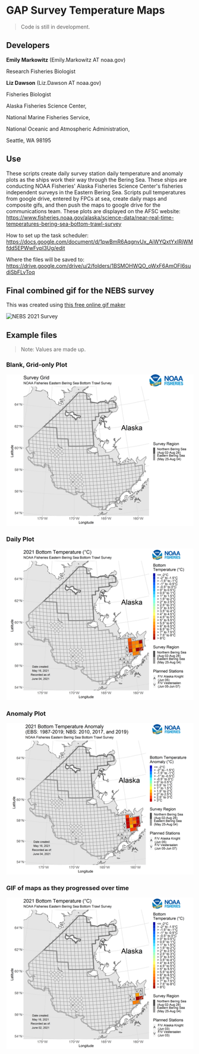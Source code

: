 # GAP Survey Temperature Maps

<!-- badges: start -->
<!-- badges: end -->

> Code is still in development. 

## Developers

**Emily Markowitz** (Emily.Markowitz AT noaa.gov)

Research Fisheries Biologist

**Liz Dawson** (Liz.Dawson AT noaa.gov)

Fisheries Biologist


Alaska Fisheries Science Center, 

National Marine Fisheries Service, 

National Oceanic and Atmospheric Administration,

Seattle, WA 98195


## Use

These scripts create daily survey station daily temperature and anomaly plots as the ships work their way through the Bering Sea. These ships are conducting NOAA Fisheries' Alaska Fisheries Science Center's fisheries independent surveys in the Eastern Bering Sea. Scripts pull temperatures from google drive, entered by FPCs at sea, create daily maps and composite gifs, and then push the maps to google drive for the communications team. These plots are displayed on the AFSC website: https://www.fisheries.noaa.gov/alaska/science-data/near-real-time-temperatures-bering-sea-bottom-trawl-survey

How to set up the task scheduler:  https://docs.google.com/document/d/1pwBmR6AqgnvUx_AiWYQxtYxIRjWMfdd5EPWwFvpI3Ug/edit

Where the files will be saved to:  https://drive.google.com/drive/u/2/folders/1BSMOHWQO_oWxF6AmOFI6sudiSbFLvToq


## Final combined gif for the NEBS survey

This was created using [this free online gif maker](https://gifmaker.me/)

![NEBS 2021 Survey](./test/final_2021_nebs_daily_400ms.gif)

## Example files

> Note: Values are made up. 


### Blank, Grid-only Plot

![Daily Temperatrues](./test/_grid.png)

### Daily Plot

![Daily Temperatrues](./test/2021-06-04_daily.png)


### Anomaly Plot

![Anomaly Temperatrues](./test/2021-06-04_anom.png)


### GIF of maps as they progressed over time

![GIF of Daily Temperatrues](./test/2021-06-04_daily.gif)

